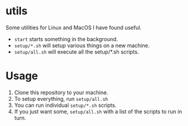 # utils

Some utilities for Linux and MacOS I have found useful.

* `start` starts something in the background.
* `setup/*.sh` will setup various things on a new machine.
* `setup/all.sh` will execute all the setup/*.sh scripts.

# Usage

1. Clone this repository to your machine.
2. To setup everything, run `setup/all.sh`
3. You can run individual `setup/*.sh` scripts.
4. If you just want some, `setup/all.sh` with a list of the scripts to run in turn.
